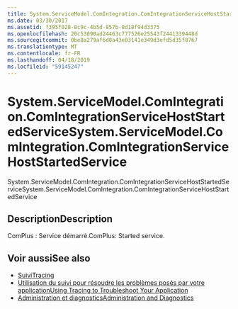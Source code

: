 ```yaml
---
title: System.ServiceModel.ComIntegration.ComIntegrationServiceHostStartedService
ms.date: 03/30/2017
ms.assetid: f395f028-8c9c-4b5d-857b-8d18f94d3375
ms.openlocfilehash: 20c53090ad24463c777526e25543f2441339448d
ms.sourcegitcommit: 0be8a279af6d8a43e03141e349d3efd5d35f8767
ms.translationtype: MT
ms.contentlocale: fr-FR
ms.lasthandoff: 04/18/2019
ms.locfileid: "59145247"
---
```

# <a name="systemservicemodelcomintegrationcomintegrationservicehoststartedservice"></a><span data-ttu-id="f497c-102">System.ServiceModel.ComIntegration.ComIntegrationServiceHostStartedService</span><span class="sxs-lookup"><span data-stu-id="f497c-102">System.ServiceModel.ComIntegration.ComIntegrationServiceHostStartedService</span></span>
<span data-ttu-id="f497c-103">System.ServiceModel.ComIntegration.ComIntegrationServiceHostStartedService</span><span class="sxs-lookup"><span data-stu-id="f497c-103">System.ServiceModel.ComIntegration.ComIntegrationServiceHostStartedService</span></span>  
  
## <a name="description"></a><span data-ttu-id="f497c-104">Description</span><span class="sxs-lookup"><span data-stu-id="f497c-104">Description</span></span>  
 <span data-ttu-id="f497c-105">ComPlus : Service démarré.</span><span class="sxs-lookup"><span data-stu-id="f497c-105">ComPlus: Started service.</span></span>  
  
## <a name="see-also"></a><span data-ttu-id="f497c-106">Voir aussi</span><span class="sxs-lookup"><span data-stu-id="f497c-106">See also</span></span>

- [<span data-ttu-id="f497c-107">Suivi</span><span class="sxs-lookup"><span data-stu-id="f497c-107">Tracing</span></span>](../../../../../docs/framework/wcf/diagnostics/tracing/index.md)
- [<span data-ttu-id="f497c-108">Utilisation du suivi pour résoudre les problèmes posés par votre application</span><span class="sxs-lookup"><span data-stu-id="f497c-108">Using Tracing to Troubleshoot Your Application</span></span>](../../../../../docs/framework/wcf/diagnostics/tracing/using-tracing-to-troubleshoot-your-application.md)
- [<span data-ttu-id="f497c-109">Administration et diagnostics</span><span class="sxs-lookup"><span data-stu-id="f497c-109">Administration and Diagnostics</span></span>](../../../../../docs/framework/wcf/diagnostics/index.md)
